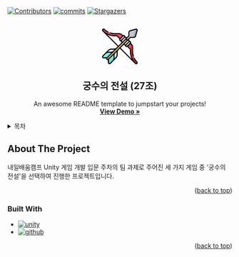 [![Contributors][contributors-shield]][contributors-url]
[![commits][commits-shield]][commits-url]
[![Stargazers][stars-shield]][stars-url]

<!-- 프로젝트 로고 -->
<br />
<div align="center">
  <a href="https://github.com/25maru/Archero">
    <img src="images/logo.png" alt="Logo" width="80" height="80">
  </a>

  <h2 align="center">궁수의 전설 (27조)</h2>

  <p align="center">
    An awesome README template to jumpstart your projects!
    <br />
    <a href="https://github.com/othneildrew/Best-README-Template"><strong>View Demo »</strong></a>
    <br />
  </p>
</div>

<!-- 목차 -->
<details>
  <summary>목차</summary>
  <ol>
    <li>
      <a href="#about-the-project">프로젝트 소개</a>
      <ul>
        <li><a href="#built-with">Built With</a></li>
      </ul>
    </li>
    <li>
      <a href="#getting-started">Getting Started</a>
      <ul>
        <li><a href="#prerequisites">Prerequisites</a></li>
        <li><a href="#installation">Installation</a></li>
      </ul>
    </li>
    <li><a href="#usage">Usage</a></li>
    <li><a href="#roadmap">Roadmap</a></li>
    <li><a href="#contributing">Contributing</a></li>
    <li><a href="#license">License</a></li>
    <li><a href="#contact">Contact</a></li>
    <li><a href="#acknowledgments">Acknowledgments</a></li>
  </ol>
</details>



<!-- ABOUT THE PROJECT -->
## About The Project
내일배움캠프 Unity 게임 개발 입문 주차의 팀 과제로 주어진 세 가지 게임 중 '궁수의 전설'을 선택하여 진행한 프로젝트입니다.

<p align="right">(<a href="#readme-top">back to top</a>)</p>



### Built With

* [![unity][unity.com]][unity-url]
* [![github][github.com]][github-url]

<p align="right">(<a href="#readme-top">back to top</a>)</p>



[contributors-shield]: https://img.shields.io/github/contributors/25maru/Archero.svg?style=for-the-badge
[contributors-url]: https://github.com/25maru/Archero/graphs/contributors

[commits-shield]: https://img.shields.io/github/commits-since/25maru/Archero/v1.0.0.svg?style=for-the-badge
[commits-url]: https://github.com/25maru/Archero/graphs/commit-activity

[stars-shield]: https://img.shields.io/github/stars/25maru/Archero.svg?style=for-the-badge
[stars-url]: https://github.com/25maru/Archero/stargazers

[unity.com]: https://img.shields.io/badge/Unity-FFFFFF?style=for-the-badge&logo=unity&logoColor=black
[unity-url]: https://unity.com/kr

[github.com]: https://img.shields.io/badge/Github-181717?style=for-the-badge&logo=github&logoColor=white
[github-url]: https://github.com